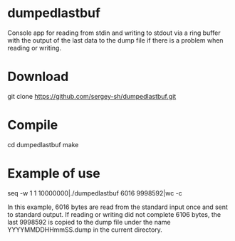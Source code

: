 # dumpedlastbuf
Console app for reading from stdin and writing to stdout via a ring buffer with the output of the last data to the dump file if there is a problem when reading or writing.

# Download
git clone https://github.com/sergey-sh/dumpedlastbuf.git

# Compile
cd dumpedlastbuf
make

# Example of use

seq -w 1 1 10000000|./dumpedlastbuf 6016 9998592|wc -c 

In this example, 6016 bytes are read from the standard input once and sent to standard output. If reading or writing did not complete 6106 bytes, the last 9998592 is copied to the dump file under the name YYYYMMDDHHmmSS.dump in the current directory.
